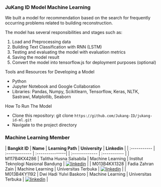 ### JuKang ID Model Machine Learning

We built a model for recommendation based on the search for frequently occurring problems related to building reconstruction. 

The model has several responsibilities and stages such as:
1. Load and Preprocessing data
2. Building Text Classification with RNN (LSTM)
3. Testing and evaluating the model with evaluation metrics
4. Saving the model result
5. Convert the model into tensorflow.js for deployment purposes (optional)

Tools and Resources for Developing a Model

- Python
- Jupyter Notebook and Google Collaboration
- Libraries: Pandas, Numpy, Scikitlearn, Tensorflow, Keras, NLTK, Sastrawi, Matplotlib, Seaborn

How To Run The Model
- Clone this repository: git clone `https://github.com/Jukang-ID/jukang-id-ml.git`
- Navigate to the project directory

### Machine Learning Member
| **Bangkit ID** | **Name** | **Learning Path** | **University** | **Linkedin** |
| :----------- | :------------- | :---------------| | :------------- | :----------- |
| M117B4KX4286 | Talitha Husna Salsabila | Machine Learning | Institut Teknologi Nasional Bandung | [![linkedin](https://img.shields.io/badge/linkedin-0A66C2?style=for-the-badge&logo=linkedin&logoColor=white)](https://www.linkedin.com/in/talithahusnaa) |
| M013B4KX1328 | Fadia Zahran Zain | Machine Learning | Universitas Terbuka | [![linkedin](https://img.shields.io/badge/linkedin-0A66C2?style=for-the-badge&logo=linkedin&logoColor=white)](https://www.linkedin.com/in/fadiazahranzain/) |
| M013B4KY1192 | Dwi Hadi Yulvi Baskoro | Machine Learning | Universitas Terbuka | [![linkedin](https://img.shields.io/badge/linkedin-0A66C2?style=for-the-badge&logo=linkedin&logoColor=white)](https://www.linkedin.com/in/hadhibaskoro-/) |
